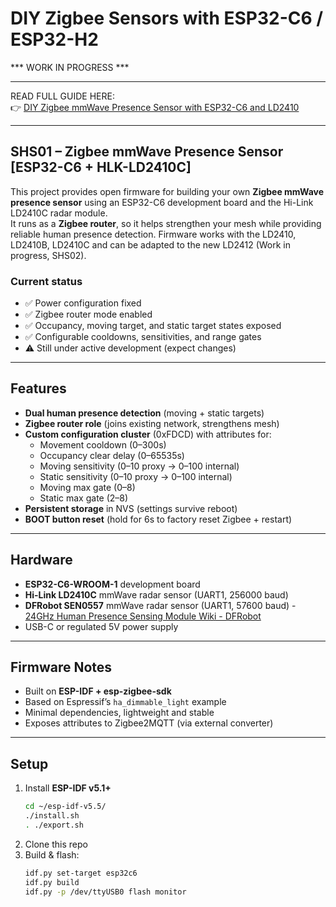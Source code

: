 # DIY Zigbee Sensors with ESP32-C6 / ESP32-H2

*** WORK IN PROGRESS ***  
************************

READ FULL GUIDE HERE:  
👉 [DIY Zigbee mmWave Presence Sensor with ESP32-C6 and LD2410](https://smarthomescene.com/guides/diy-zigbee-mmwave-presence-sensor-with-esp32-c6-and-ld2410/)

---

## SHS01 – Zigbee mmWave Presence Sensor [ESP32-C6 + HLK-LD2410C]

This project provides open firmware for building your own **Zigbee mmWave presence sensor** using an ESP32-C6 development board and the Hi-Link LD2410C radar module.  
It runs as a **Zigbee router**, so it helps strengthen your mesh while providing reliable human presence detection. 
Firmware works with the LD2410, LD2410B, LD2410C and can be adapted to the new LD2412 (Work in progress, SHS02).

### Current status
- ✅ Power configuration fixed  
- ✅ Zigbee router mode enabled  
- ✅ Occupancy, moving target, and static target states exposed  
- ✅ Configurable cooldowns, sensitivities, and range gates  
- ⚠️ Still under active development (expect changes)  

---

## Features
- **Dual human presence detection** (moving + static targets)  
- **Zigbee router role** (joins existing network, strengthens mesh)  
- **Custom configuration cluster** (0xFDCD) with attributes for:  
  - Movement cooldown (0–300s)  
  - Occupancy clear delay (0–65535s)  
  - Moving sensitivity (0–10 proxy → 0–100 internal)  
  - Static sensitivity (0–10 proxy → 0–100 internal)  
  - Moving max gate (0–8)  
  - Static max gate (2–8)  
- **Persistent storage** in NVS (settings survive reboot)  
- **BOOT button reset** (hold for 6s to factory reset Zigbee + restart)  

---

## Hardware
- **ESP32-C6-WROOM-1** development board  
- **Hi-Link LD2410C** mmWave radar sensor (UART1, 256000 baud)
- **DFRobot SEN0557** mmWave radar sensor (UART1, 57600 baud) - [24GHz Human Presence Sensing Module Wiki - DFRobot](https://wiki.dfrobot.com/SKU_SEN0557_24GHz_Human_Presence_Sensing_Module)
- USB-C or regulated 5V power supply  

---

## Firmware Notes
- Built on **ESP-IDF + esp-zigbee-sdk**  
- Based on Espressif’s `ha_dimmable_light` example  
- Minimal dependencies, lightweight and stable  
- Exposes attributes to Zigbee2MQTT (via external converter)  

---

## Setup
1. Install **ESP-IDF v5.1+**
   ```bash
   cd ~/esp-idf-v5.5/
   ./install.sh
   . ./export.sh
3. Clone this repo  
4. Build & flash:  
   ```bash
   idf.py set-target esp32c6
   idf.py build
   idf.py -p /dev/ttyUSB0 flash monitor
